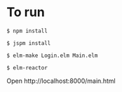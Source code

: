 # To run

`$ npm install`

`$ jspm install`

`$ elm-make Login.elm Main.elm`

`$ elm-reactor`

Open http://localhost:8000/main.html
